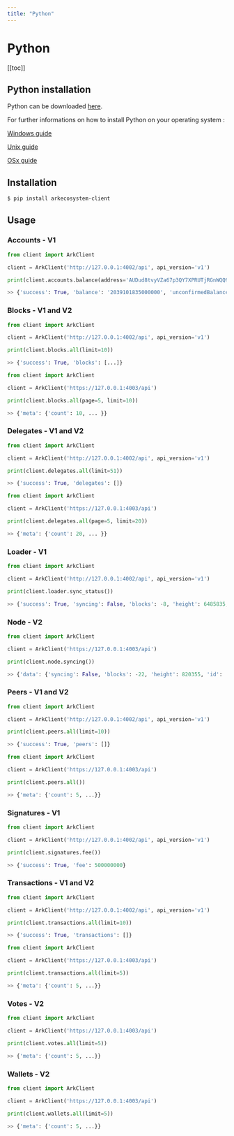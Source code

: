 ```yaml
---
title: "Python"
---
```


# Python

[[toc]]

## Python installation

Python can be downloaded [here](https://www.python.org/downloads/).

For further informations on how to install Python on your operating system : 

[Windows guide](https://docs.python.org/3/using/windows.html)

[Unix guide](https://docs.python.org/3/using/unix.html)

[OSx guide](https://docs.python.org/3/using/mac.html)


## Installation

```bash
$ pip install arkecosystem-client
```

## Usage

### Accounts - V1

```python
from client import ArkClient

client = ArkClient('http://127.0.0.1:4002/api', api_version='v1')

print(client.accounts.balance(address='AUDud8tvyVZa67p3QY7XPRUTjRGnWQQ9Xv'))

>> {'success': True, 'balance': '2039101835000000', 'unconfirmedBalance': '2039101835000000'}
```

### Blocks - V1 and V2

```python
from client import ArkClient

client = ArkClient('http://127.0.0.1:4002/api', api_version='v1')

print(client.blocks.all(limit=10))

>> {'success': True, 'blocks': [...]}
```

```python
from client import ArkClient

client = ArkClient('https://127.0.0.1:4003/api')

print(client.blocks.all(page=5, limit=10))

>> {'meta': {'count': 10, ... }}
```

### Delegates - V1 and V2

```python
from client import ArkClient

client = ArkClient('http://127.0.0.1:4002/api', api_version='v1')

print(client.delegates.all(limit=51))

>> {'success': True, 'delegates': []}
```

```python
from client import ArkClient

client = ArkClient('https://127.0.0.1:4003/api')

print(client.delegates.all(page=5, limit=20))

>> {'meta': {'count': 20, ... }}
```

### Loader - V1

```python
from client import ArkClient

client = ArkClient('http://127.0.0.1:4002/api', api_version='v1')

print(client.loader.sync_status())

>> {'success': True, 'syncing': False, 'blocks': -8, 'height': 6485835, 'id': '16405273597815729306'}
```

### Node - V2

```python
from client import ArkClient

client = ArkClient('https://127.0.0.1:4003/api')

print(client.node.syncing())

>> {'data': {'syncing': False, 'blocks': -22, 'height': 820355, 'id': '2134055295567604949'}}
```

### Peers - V1 and V2

```python
from client import ArkClient

client = ArkClient('http://127.0.0.1:4002/api', api_version='v1')

print(client.peers.all(limit=10))

>> {'success': True, 'peers': []}
```

```python
from client import ArkClient

client = ArkClient('https://127.0.0.1:4003/api')

print(client.peers.all())

>> {'meta': {'count': 5, ...}}
```

### Signatures - V1

```python
from client import ArkClient

client = ArkClient('http://127.0.0.1:4002/api', api_version='v1')

print(client.signatures.fee())

>> {'success': True, 'fee': 500000000}
```

### Transactions - V1 and V2

```python
from client import ArkClient

client = ArkClient('http://127.0.0.1:4002/api', api_version='v1')

print(client.transactions.all(limit=10))

>> {'success': True, 'transactions': []}
```

```python
from client import ArkClient

client = ArkClient('https://127.0.0.1:4003/api')

print(client.transactions.all(limit=5))

>> {'meta': {'count': 5, ...}}
```

### Votes - V2

```python
from client import ArkClient

client = ArkClient('https://127.0.0.1:4003/api')

print(client.votes.all(limit=5))

>> {'meta': {'count': 5, ...}}
```

### Wallets - V2

```python
from client import ArkClient

client = ArkClient('https://127.0.0.1:4003/api')

print(client.wallets.all(limit=5))

>> {'meta': {'count': 5, ...}}
```
